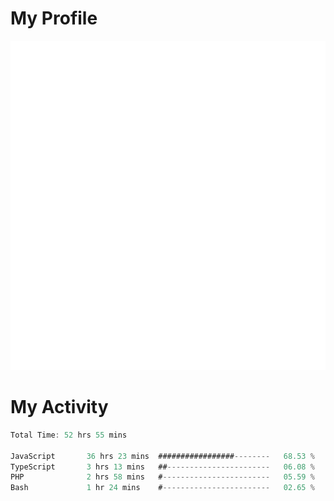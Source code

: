 # My Profile
<img src="https://raw.githubusercontent.com/akmallxx/akmallxx/2f2d024a644949a61dbc923da84b9875860856d3/github-metrics.svg"/>

# My Activity
<!--START_SECTION:waka-->

```rust
Total Time: 52 hrs 55 mins

JavaScript       36 hrs 23 mins  #################--------   68.53 %
TypeScript       3 hrs 13 mins   ##-----------------------   06.08 %
PHP              2 hrs 58 mins   #------------------------   05.59 %
Bash             1 hr 24 mins    #------------------------   02.65 %
```

<!--END_SECTION:waka-->
